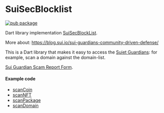 # SuiSecBlocklist

[![pub package](https://img.shields.io/pub/v/sui_sec_blocklist.svg)](https://pub.dev/packages/sui_sec_blocklist)

Dart library implementation [SuiSecBlockList](https://github.com/SuiSec/SuiSecBlockList).

More about: https://blog.sui.io/sui-guardians-community-driven-defense/

This is a Dart library that makes it easy to access
the [Suiet Guardians](https://github.com/suiet/guardians): for example, scan a domain against the
domain-list.

[Sui Guardian Scam Report Form](https://docs.google.com/forms/d/1wfYIlNpb4Or0IDeufF-pDlH2vfWD-tg-9mmaowRzSmc/edit?ts=668bee32&ref=blog.sui.io).

#### Example code

- [scanCoin](example/lib/scan_coin.dart)
- [scanNFT](example/lib/scan_nft.dart)
- [scanPackage](example/lib/scan_package.dart)
- [scanDomain](example/lib/scan_domain.dart)

